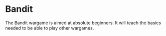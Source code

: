 # Bandit

The Bandit wargame is aimed at absolute beginners. It will teach the basics needed to be able to play other wargames.
